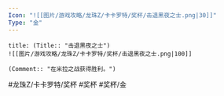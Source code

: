 ```yaml
---
Icon: "![[图片/游戏攻略/龙珠Z/卡卡罗特/奖杯/击退黑夜之士.png|30]]"
Type: "金"
---
```

```ad-common-gold-trophy
title: (Title:: "击退黑夜之士")
![[图片/游戏攻略/龙珠Z/卡卡罗特/奖杯/击退黑夜之士.png|100]]

(Comment:: "在米拉之战获得胜利。")
```

#龙珠Z/卡卡罗特/奖杯 #奖杯 #奖杯/金
